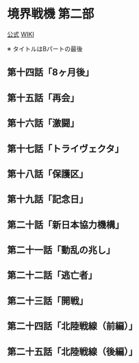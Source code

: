 # 境界戦機 第二部

[公式](https://www.kyoukai-senki.net/) 
[WIKI](https://ja.wikipedia.org/wiki/%E5%A2%83%E7%95%8C%E6%88%A6%E6%A9%9F) 

※ タイトルはBパートの最後

## 第十四話「8ヶ月後」

## 第十五話「再会」

## 第十六話「激闘」

## 第十七話「トライヴェクタ」

## 第十八話「保護区」

## 第十九話「記念日」

## 第二十話「新日本協力機構」

## 第二十一話「動乱の兆し」

## 第二十二話「逃亡者」

## 第二十三話「開戦」

## 第二十四話「北陸戦線（前編）」

## 第二十五話「北陸戦線（後編）」
